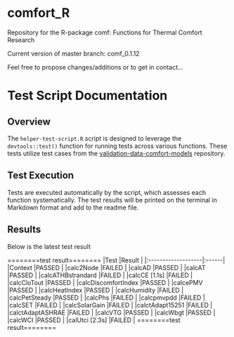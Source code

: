 # comfort_R
Repository for the R-package comf: Functions for Thermal Comfort Research

Current version of master branch: comf_0.1.12

Feel free to propose changes/additions or to get in contact...

# Test Script Documentation

## Overview
The `helper-test-script.R` script is designed to leverage the `devtools::test()` function for running tests across various functions. These tests utilize test cases from the [validation-data-comfort-models](https://github.com/FedericoTartarini/validation-data-comfort-models) repository.

## Test Execution
Tests are executed automatically by the script, which assesses each function systematically. The test results will be printed on the terminal in Markdown format and add to the readme file.

## Results
Below is the latest test result

========test result========
|Test                |Result |
|:-------------------|:------|
|Context             |PASSED |
|calc2Node           |FAILED |
|calcAD              |PASSED |
|calcAT              |PASSED |
|calcATHBstrandard   |FAILED |
|calcCE [1.1s]       |FAILED |
|calcCloTout         |PASSED |
|calcDiscomfortIndex |PASSED |
|calcePMV            |PASSED |
|calcHeatIndex       |PASSED |
|calcHumidity        |FAILED |
|calcPetSteady       |PASSED |
|calcPhs             |FAILED |
|calcpmvpdd          |FAILED |
|calcSET             |FAILED |
|calcSolarGain       |FAILED |
|calctAdapt15251     |FAILED |
|calctAdaptASHRAE    |FAILED |
|calcVTG             |PASSED |
|calcWbgt            |PASSED |
|calcWCI             |PASSED |
|calUtci [2.3s]      |FAILED |
========test result========

